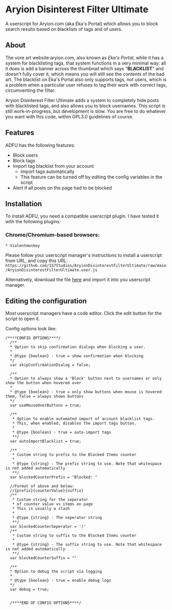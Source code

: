 # Aryion Disinterest Filter Ultimate
A userscript for Aryion.com (aka Eka's Portal) which allows you to block search results based on blacklists of tags and of users.

## About
The vore art website aryion.com, also known as *Eka's Portal*, while it has a system for blacklisting tags, that system functions in a very minimal way: all it does is add a banner across the thumbnail which says "**BLACKLIST**" and doesn't fully cover it, which means you will still see the contents of the bad art. The blacklist on Eka's Portal also only supports tags, not users, which is a problem when a particular user refuses to tag their work with correct tags, circumventing the filter.

Aryion Disinterest Filter Ultimate adds a system to completely hide posts with blacklisted tags, and also allows you to block usernames. This script is still work-in-progress, but development is slow. You are free to do whatever you want with this code, within GPL3.0 guidelines of course.

## Features
ADFU has the following features:
  * Block users
  * Block tags
  * Import tag blacklist from your account
    * Import tags automatically
    * This feature can be turned off by editing the config variables in the script
  * Alert if all posts on the page had to be blocked

## Installation
To install ADFU, you need a compatible userscript plugin. I have tested it with the following plugins:
  ### Chrome/Chromium-based browsers:
    * Violentmonkey

Please follow your userscript manager's instructions to install a userscript from URL, and copy this URL:
`https://github.com/157Studios/AryionDisinterestFilterUltimate/raw/main/AryionDisinterestFilterUltimate.user.js`

Alternatively, download the file [here](https://github.com/157Studios/AryionDisinterestFilterUltimate/raw/main/AryionDisinterestFilterUltimate.user.js) and import it into you userscript manager.

## Editing the configuration
Most userscript managers have a code editor. Click the edit button for the script to open it.

Config options look like:
```
/****CONFIG OPTIONS****/
  /**
  * Option to skip confirmation dialogs when blocking a user.
  *
  * @type {boolean} - true = show confirmation when blocking
  */
  var skipConfirmationDialog = false;

  /**
  * Option to always show a 'Block' button next to usernames or only show the button when hovered over
  *
  * @type {boolean} - true = only show buttons when mouse is hovered them, false = always shown buttons
  */
  var useMouseOverButtons = true;

  /**
   * Option to enable automated import of account blacklist tags.
   * This, when enabled, disables the import tags button.
   *
   * @type {boolean} - true = auto-import tags
   **/
  var autoImportBlacklist = true;

  /**
   * Custom string to prefix to the Blocked Items counter
   *
   * @type {string} - The prefix string to use. Note that whitespace is not added automatically
   **/
  var blockedCounterPrefix = "Blocked: "

  //Format of above and below:
  //{prefix}{counterValue}{suffix}
  /**
   * Custom string for the seperator
   * of counter value vs items on page
   * This is usually a slash
   *
   * @type {string} - The seperator string
   **/
  var blockedCounterSeperator = '/'
  /**
   * Custom string to suffix to the Blocked Items counter
   *
   * @type {string} - The suffix string to use. Note that whitespace is not added automatically
   **/
  var blockedCounterSuffix = ""

  /**
  * Option to debug the script via logging
  *
  * @type {boolean} - true = enable debug logs
  */
  var debug = true;
	
	
  /****END OF CONFIG OPTIONS****/
  ```
